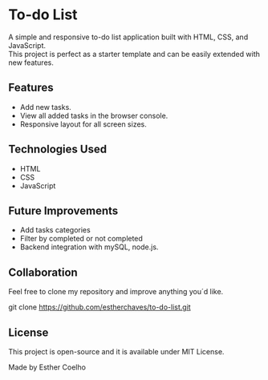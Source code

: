 # To-do List
A simple and responsive to-do list application built with HTML, CSS, and JavaScript.  
This project is perfect as a starter template and can be easily extended with new features.

## Features
- Add new tasks.
- View all added tasks in the browser console.
- Responsive layout for all screen sizes.

## Technologies Used
- HTML
- CSS
- JavaScript

## Future Improvements
- Add tasks categories
- Filter by completed or not completed
- Backend integration with mySQL, node.js.

## Collaboration
Feel free to clone my repository and improve anything you´d like.

git clone https://github.com/estherchaves/to-do-list.git

## License
This project is open-source and it is available under MIT License.

Made by Esther Coelho
